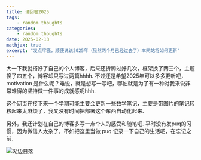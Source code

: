 ```yaml
---
title: 请回答2025
tags: 
    - random thoughts
categories:
    - random thoughts
date: 2025-02-13
mathjax: true
excerpt: "发点牢骚，顺便说说2025年（虽然两个月已经过去了）本网站将如何更新"
---
```


大一下我就搭好了自己的个人博客，后来还折腾过好几次，框架换了两三个，主题换了四五个，博客却只写过两篇hhhh. 不过还是希望2025年可以多多更新吧，motivation 是什么呢？难说，就是想写一写吧，哪怕就是为了有一种对我来说非常难得的坚持做一件事的成就感呢hhh.

这个网页在接下来一个学期可能主要会更新一些数学笔记，主要是带图片的笔记转移起来太麻烦了，我又没有时间把部署这个东西自动化起来.

另外，我还计划在自己的博客多写一点个人的感受和随笔吧. 平时没有发puq的习惯，因为微信人太杂了，不如把这里当做 puq 记录一下自己的生活吧，在忘记之前.

![湖边日落](/images/randomThoughts/0213-img1.png)